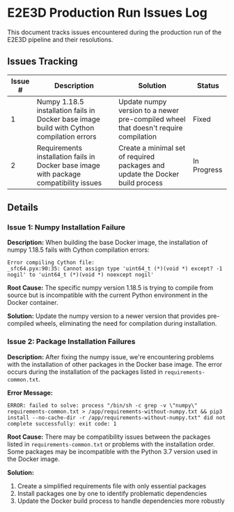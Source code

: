# E2E3D Production Run Issues Log

This document tracks issues encountered during the production run of the E2E3D pipeline and their resolutions.

## Issues Tracking

| Issue # | Description | Solution | Status |
|---------|-------------|----------|--------|
| 1 | Numpy 1.18.5 installation fails in Docker base image build with Cython compilation errors | Update numpy version to a newer pre-compiled wheel that doesn't require compilation | Fixed |
| 2 | Requirements installation fails in Docker base image with package compatibility issues | Create a minimal set of required packages and update the Docker build process | In Progress |

## Details

### Issue 1: Numpy Installation Failure

**Description:**
When building the base Docker image, the installation of numpy 1.18.5 fails with Cython compilation errors:
```
Error compiling Cython file:
_sfc64.pyx:90:35: Cannot assign type 'uint64_t (*)(void *) except? -1 nogil' to 'uint64_t (*)(void *) noexcept nogil'
```

**Root Cause:**
The specific numpy version 1.18.5 is trying to compile from source but is incompatible with the current Python environment in the Docker container.

**Solution:**
Update the numpy version to a newer version that provides pre-compiled wheels, eliminating the need for compilation during installation.

### Issue 2: Package Installation Failures

**Description:**
After fixing the numpy issue, we're encountering problems with the installation of other packages in the Docker base image. The error occurs during the installation of the packages listed in `requirements-common.txt`.

**Error Message:**
```
ERROR: failed to solve: process "/bin/sh -c grep -v \"numpy\" requirements-common.txt > /app/requirements-without-numpy.txt && pip3 install --no-cache-dir -r /app/requirements-without-numpy.txt" did not complete successfully: exit code: 1
```

**Root Cause:**
There may be compatibility issues between the packages listed in `requirements-common.txt` or problems with the installation order. Some packages may be incompatible with the Python 3.7 version used in the Docker image.

**Solution:**
1. Create a simplified requirements file with only essential packages
2. Install packages one by one to identify problematic dependencies
3. Update the Docker build process to handle dependencies more robustly 